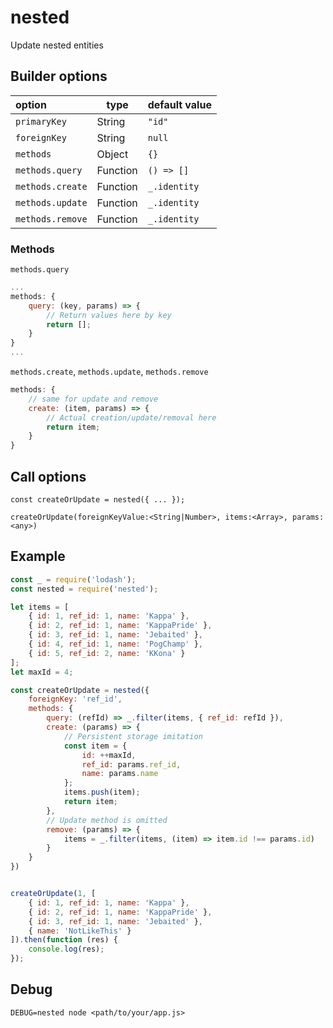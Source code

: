 # nested

Update nested entities

## Builder options

|    option        | type     | default value  |
|:---------------- | -------- |:-------------- |
| `primaryKey`     | String   | `"id"`         |
| `foreignKey`     | String   | `null`         |
| `methods`        | Object   | `{}`           |
| `methods.query`  | Function | `() => []`     |
| `methods.create` | Function | `_.identity`   |
| `methods.update` | Function | `_.identity`   |
| `methods.remove` | Function | `_.identity`   |

### Methods

`methods.query`

```javascript
...
methods: {
    query: (key, params) => {
        // Return values here by key
        return [];
    }
}
...
```

`methods.create`, `methods.update`, `methods.remove`

```javascript
methods: {
    // same for update and remove
    create: (item, params) => {
        // Actual creation/update/removal here
        return item;
    }
}
```



## Call options
`const createOrUpdate = nested({ ... });`

`createOrUpdate(foreignKeyValue:<String|Number>, items:<Array>, params:<any>)`

## Example

```javascript
const _ = require('lodash');
const nested = require('nested');

let items = [
	{ id: 1, ref_id: 1, name: 'Kappa' },
	{ id: 2, ref_id: 1, name: 'KappaPride' },
	{ id: 3, ref_id: 1, name: 'Jebaited' },
	{ id: 4, ref_id: 1, name: 'PogChamp' },
	{ id: 5, ref_id: 2, name: 'KKona' }
];
let maxId = 4;

const createOrUpdate = nested({
	foreignKey: 'ref_id',
	methods: {
		query: (refId) => _.filter(items, { ref_id: refId }),
		create: (params) => {
			// Persistent storage imitation
			const item = {
				id: ++maxId,
				ref_id: params.ref_id,
				name: params.name
			};
			items.push(item);
			return item;
		},
		// Update method is omitted
		remove: (params) => {
			items = _.filter(items, (item) => item.id !== params.id)
		}
	}
})


createOrUpdate(1, [
	{ id: 1, ref_id: 1, name: 'Kappa' },
	{ id: 2, ref_id: 1, name: 'KappaPride' },
	{ id: 3, ref_id: 1, name: 'Jebaited' },
	{ name: 'NotLikeThis' }
]).then(function (res) {
	console.log(res);
});

```

## Debug

`DEBUG=nested node <path/to/your/app.js>`
